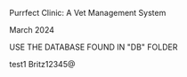 Purrfect Clinic: A Vet Management System


March 2024	



USE THE DATABASE FOUND IN "DB" FOLDER

test1
Britz12345@
